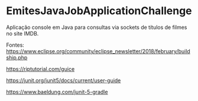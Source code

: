 # EmitesJavaJobApplicationChallenge
Aplicação console em Java para consultas via sockets de títulos de filmes no site IMDB.

Fontes: 
https://www.eclipse.org/community/eclipse_newsletter/2018/february/buildship.php

https://riptutorial.com/guice

https://junit.org/junit5/docs/current/user-guide

https://www.baeldung.com/junit-5-gradle
